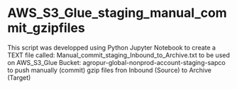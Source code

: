 # AWS_S3_Glue_staging_manual_commit_gzipfiles
This script was developped using Python Jupyter Notebook to create a TEXT file called: Manual_commit_staging_Inbound_to_Archive.txt to be used on AWS_S3_Glue Bucket: agropur-global-nonprod-account-staging-sapco to push manually (commit) gzip files fron Inbound (Source) to Archive (Target)
